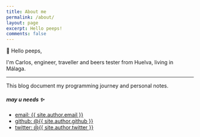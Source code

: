 ```yaml
---
title: About me
permalink: /about/
layout: page
excerpt: Hello peeps!
comments: false
---
```


👋 Hello peeps,

I'm Carlos, engineer, traveller and beers tester from Huelva, living in Málaga.

<hr>

This blog document my programming journey and personal notes.


##### may u needs ✨

- <a href="mailto:{{ site.author.email }}" target="_blank">email: {{ site.author.email }}</a>
- <a href="https://github.com/{{ site.author.github }}" target="_blank">github: @{{ site.author.github }}</a>
- <a href="https://twitter.com/{{ site.author.twitter }}" target="_blank">twitter: @{{ site.author.twitter }}</a>
